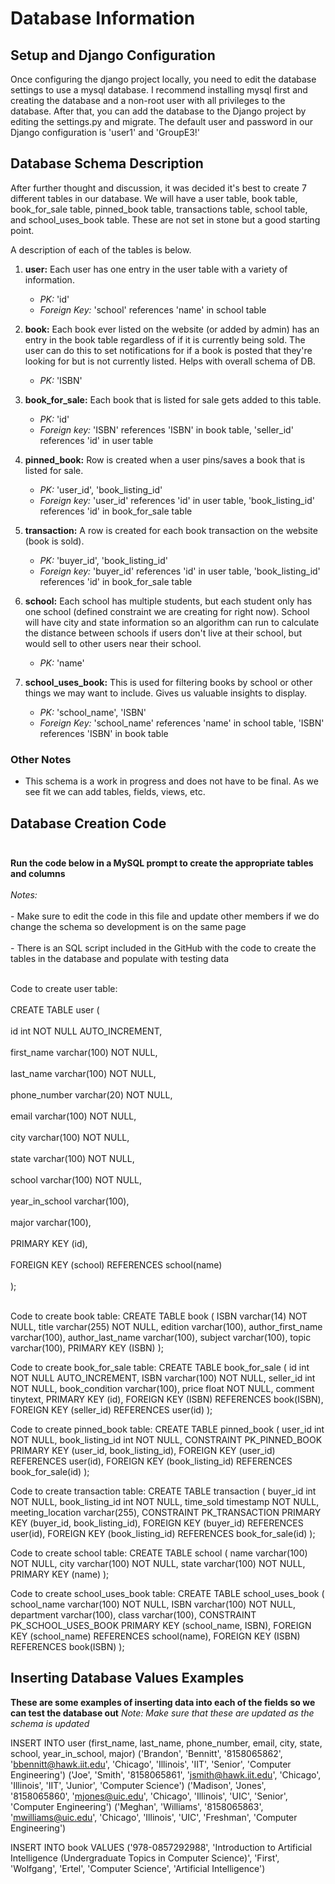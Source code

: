 # Database Information

## Setup and Django Configuration

Once configuring the django project locally, you need to edit the database settings to use a mysql database. I recommend installing mysql first and creating the database and a non-root user with all privileges to the database. After that, you can add the database to the Django project by editing the settings.py and migrate. The default user and password in our Django configuration is 'user1' and 'GroupE3!'


## Database Schema Description

After further thought and discussion, it was decided it's best to create 7 different tables in our database. We will have a user table, book table, book_for_sale table, pinned_book table, transactions table, school table, and school_uses_book table. These are not set in stone but a good starting point.

A description of each of the tables is below.
1. **user:** Each user has one entry in the user table with a variety of information. 
    - *PK:* 'id'
    - *Foreign Key:* 'school' references 'name' in school table

2. **book:** Each book ever listed on the website (or added by admin) has an entry in the book table regardless of if it is currently being sold. The user can do this to set notifications for if a book is posted that they're looking for but is not currently listed. Helps with overall schema of DB.
    - *PK:* 'ISBN'

3. **book_for_sale:** Each book that is listed for sale gets added to this table.
    - *PK:* 'id'
    - *Foreign key:* 'ISBN' references 'ISBN' in book table, 'seller_id' references 'id' in user table

4. **pinned_book:** Row is created when a user pins/saves a book that is listed for sale. 
    - *PK:* 'user_id', 'book_listing_id'
    - *Foreign key:* 'user_id' references 'id' in user table, 'book_listing_id' references 'id' in book_for_sale table

5. **transaction:** A row is created for each book transaction on the website (book is sold).
    - *PK:* 'buyer_id', 'book_listing_id'
    - *Foreign key:* 'buyer_id' references 'id' in user table, 'book_listing_id' references 'id' in book_for_sale table

6. **school:** Each school has multiple students, but each student only has one school (defined constraint we are creating for right now). School will have city and state information so an algorithm can run to calculate the distance between schools if users don't live at their school, but would sell to other users near their school.
    - *PK:* 'name'

7. **school_uses_book:** This is used for filtering books by school or other things we may want to include. Gives us valuable insights to display.
    - *PK:* 'school_name', 'ISBN'
    - *Foreign Key:* 'school_name' references 'name' in school table, 'ISBN' references 'ISBN' in book table


### Other Notes

- This schema is a work in progress and does not have to be final. As we see fit we can add tables, fields, views, etc.


## Database Creation Code <br/><br/>

**Run the code below in a MySQL prompt to create the appropriate tables and columns** <br/><br/>
*Notes:*  <br/><br/>
    - Make sure to edit the code in this file and update other members if we do change the schema so development is on the same page <br/><br/>
    - There is an SQL script included in the GitHub with the code to create the tables in the database and populate with testing data <br/><br/>

Code to create user table: <br/><br/>
CREATE TABLE user ( <br/><br/>
    id int NOT NULL AUTO_INCREMENT, <br/><br/>
    first_name varchar(100) NOT NULL, <br/><br/>
    last_name varchar(100) NOT NULL, <br/><br/>
    phone_number varchar(20) NOT NULL, <br/><br/>
    email varchar(100) NOT NULL, <br/><br/>
    city varchar(100) NOT NULL, <br/><br/>
    state varchar(100) NOT NULL, <br/><br/>
    school varchar(100) NOT NULL, <br/><br/>
    year_in_school varchar(100), <br/><br/>
    major varchar(100), <br/><br/>
    PRIMARY KEY (id), <br/><br/>
    FOREIGN KEY (school) REFERENCES school(name) <br/><br/>
); <br/><br/>


Code to create book table:
CREATE TABLE book (
    ISBN varchar(14) NOT NULL,
    title varchar(255) NOT NULL,
    edition varchar(100),
    author_first_name varchar(100),
    author_last_name varchar(100),
    subject varchar(100),
    topic varchar(100),
    PRIMARY KEY (ISBN)
);


Code to create book_for_sale table:
CREATE TABLE book_for_sale (
    id int NOT NULL AUTO_INCREMENT,
    ISBN varchar(100) NOT NULL,
    seller_id int NOT NULL,
    book_condition varchar(100),
    price float NOT NULL,
    comment tinytext,
    PRIMARY KEY (id),
    FOREIGN KEY (ISBN) REFERENCES book(ISBN),
    FOREIGN KEY (seller_id) REFERENCES user(id)
);


Code to create pinned_book table:
CREATE TABLE pinned_book (
    user_id int NOT NULL,
    book_listing_id int NOT NULL,
    CONSTRAINT PK_PINNED_BOOK PRIMARY KEY (user_id, book_listing_id),
    FOREIGN KEY (user_id) REFERENCES user(id),
    FOREIGN KEY (book_listing_id) REFERENCES book_for_sale(id)
);


Code to create transaction table:
CREATE TABLE transaction (
    buyer_id int NOT NULL,
    book_listing_id int NOT NULL,
    time_sold timestamp NOT NULL,
    meeting_location varchar(255),
    CONSTRAINT PK_TRANSACTION PRIMARY KEY (buyer_id, book_listing_id),
    FOREIGN KEY (buyer_id) REFERENCES user(id),
    FOREIGN KEY (book_listing_id) REFERENCES book_for_sale(id)
);


Code to create school table:
CREATE TABLE school (
    name varchar(100) NOT NULL,
    city varchar(100) NOT NULL,
    state varchar(100) NOT NULL,
    PRIMARY KEY (name)
);


Code to create school_uses_book table:
CREATE TABLE school_uses_book (
    school_name varchar(100) NOT NULL,
    ISBN varchar(100) NOT NULL,
    department varchar(100),
    class varchar(100),
    CONSTRAINT PK_SCHOOL_USES_BOOK PRIMARY KEY (school_name, ISBN),
    FOREIGN KEY (school_name) REFERENCES school(name),
    FOREIGN KEY (ISBN) REFERENCES book(ISBN)
);


## Inserting Database Values Examples

**These are some examples of inserting data into each of the fields so we can test the database out**
*Note: Make sure that these are updated as the schema is updated*

INSERT INTO user (first_name, last_name, phone_number, email, city, state, school, year_in_school, major)
    ('Brandon', 'Bennitt', '8158065862', 'bbennitt@hawk.iit.edu', 'Chicago', 'Illinois', 'IIT', 'Senior', 'Computer Engineering')
    ('Joe', 'Smith', '8158065861', 'jsmith@hawk.iit.edu', 'Chicago', 'Illinois', 'IIT', 'Junior', 'Computer Science')
    ('Madison', 'Jones', '8158065860', 'mjones@uic.edu', 'Chicago', 'Illinois', 'UIC', 'Senior', 'Computer Engineering')
    ('Meghan', 'Williams', '8158065863', 'mwilliams@uic.edu', 'Chicago', 'Illinois', 'UIC', 'Freshman', 'Computer Engineering')


INSERT INTO book VALUES
    ('978-0857292988', 'Introduction to Artificial Intelligence (Undergraduate Topics in Computer Science)', 'First', 'Wolfgang', 'Ertel', 'Computer Science', 'Artificial Intelligence')